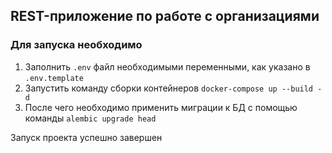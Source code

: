 ## REST-приложение по работе с организациями

### Для запуска необходимо
1. Заполнить `.env` файл необходимыми переменными, как указано в `.env.template`
2. Запустить команду сборки контейнеров `docker-compose up --build -d`
3. После чего необходимо применить миграции к БД с помощью команды `alembic upgrade head`

Запуск проекта успешно завершен